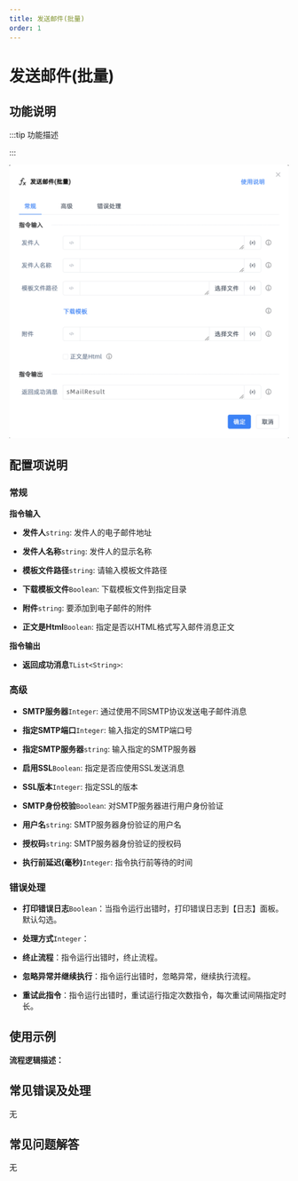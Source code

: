 ```yaml
---
title: 发送邮件(批量)
order: 1
---
```


# 发送邮件(批量)

## 功能说明

:::tip 功能描述

:::

![发送邮件(批量)](../../../assets/发送邮件(批量)_command.png)

## 配置项说明

### 常规

**指令输入**

- **发件人**`string`: 发件人的电子邮件地址

- **发件人名称**`string`: 发件人的显示名称

- **模板文件路径**`string`: 请输入模板文件路径

- **下载模板文件**`Boolean`: 下载模板文件到指定目录

- **附件**`string`: 要添加到电子邮件的附件

- **正文是Html**`Boolean`: 指定是否以HTML格式写入邮件消息正文


**指令输出**

- **返回成功消息**`TList<String>`: 

### 高级

- **SMTP服务器**`Integer`: 通过使用不同SMTP协议发送电子邮件消息

- **指定SMTP端口**`Integer`: 输入指定的SMTP端口号

- **指定SMTP服务器**`string`: 输入指定的SMTP服务器

- **启用SSL**`Boolean`: 指定是否应使用SSL发送消息

- **SSL版本**`Integer`: 指定SSL的版本

- **SMTP身份校验**`Boolean`: 对SMTP服务器进行用户身份验证

- **用户名**`string`: SMTP服务器身份验证的用户名

- **授权码**`string`: SMTP服务器身份验证的授权码

- **执行前延迟(毫秒)**`Integer`: 指令执行前等待的时间

### 错误处理

- **打印错误日志**`Boolean`：当指令运行出错时，打印错误日志到【日志】面板。默认勾选。

- **处理方式**`Integer`：

 - **终止流程**：指令运行出错时，终止流程。

 - **忽略异常并继续执行**：指令运行出错时，忽略异常，继续执行流程。

 - **重试此指令**：指令运行出错时，重试运行指定次数指令，每次重试间隔指定时长。

## 使用示例

**流程逻辑描述：** 

## 常见错误及处理

无

## 常见问题解答

无

